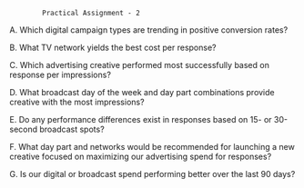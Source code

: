 			Practical Assignment - 2

A. Which digital campaign types are trending in positive conversion rates?

B. What TV network yields the best cost per response?

C. Which advertising creative performed most successfully based on response per impressions?

D. What broadcast day of the week and day part combinations provide creative with the most impressions?

E. Do any performance differences exist in responses based on 15- or 30-second broadcast spots?

F. What day part and networks would be recommended for launching a new creative focused on maximizing our advertising spend for responses?

G. Is our digital or broadcast spend performing better over the last 90 days?
